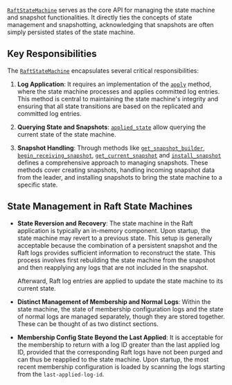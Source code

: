 [`RaftStateMachine`] serves as the core API for managing the state machine and
snapshot functionalities.
It directly ties the concepts of state management and snapshotting,
acknowledging that snapshots are often simply persisted states of the state
machine.


## Key Responsibilities

The [`RaftStateMachine`] encapsulates several critical responsibilities:

1. **Log Application**: It requires an implementation of the [`apply`] method,
   where the state machine processes and applies committed log entries.  This
   method is central to maintaining the state machine's integrity and ensuring
   that all state transitions are based on the replicated and committed log
   entries.

2. **Querying State and Snapshots**: [`applied_state`] allow querying the
   current state of the state machine.

3. **Snapshot Handling**: Through methods like [`get_snapshot_builder`],
   [`begin_receiving_snapshot`], [`get_current_snapshot`] and
   [`install_snapshot`] defines a comprehensive approach to managing snapshots.
   These methods cover creating snapshots, handling incoming snapshot data from
   the leader, and installing snapshots to bring the state machine to a specific
   state.


## State Management in Raft State Machines

- **State Reversion and Recovery**:
  The state machine in the Raft application is typically an in-memory component.
  Upon startup, the state machine may revert to a previous state. This setup is
  generally acceptable because the combination of a persistent snapshot and the
  Raft logs provides sufficient information to reconstruct the state. This process
  involves first rebuilding the state machine from the snapshot and then
  reapplying any logs that are not included in the snapshot.

  Afterward, Raft log entries are applied to update the state machine to its
  current state.

- **Distinct Management of Membership and Normal Logs**:
  Within the state machine, the state of membership configuration logs and the
  state of normal logs are managed separately, though they are stored together.
  These can be thought of as two distinct sections.

- **Membership Config State Beyond the Last Applied**:
  It is acceptable for the membership to return with a log ID greater than the
  last applied log ID, provided that the corresponding Raft logs have not been
  purged and can thus be reapplied to the state machine. Upon startup, the most
  recent membership configuration is loaded by scanning the logs starting from the
  `last-applied-log-id`.


[`RaftStateMachine`]:         `crate::storage::RaftStateMachine`
[`apply`]:                    `crate::storage::RaftStateMachine::apply`
[`applied_state`]:            `crate::storage::RaftStateMachine::applied_state`
[`get_snapshot_builder`]:     `crate::storage::RaftStateMachine::get_snapshot_builder`
[`begin_receiving_snapshot`]: `crate::storage::RaftStateMachine::begin_receiving_snapshot`
[`get_current_snapshot`]:     `crate::storage::RaftStateMachine::get_current_snapshot`
[`install_snapshot`]:         `crate::storage::RaftStateMachine::install_snapshot`
